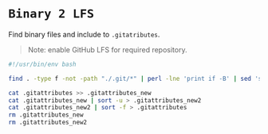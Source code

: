 # `Binary 2 LFS`

Find binary files and include to `.gitatributes`.

> Note: enable GitHub LFS for required repository.

```bash
#!/usr/bin/env bash

find . -type f -not -path "./.git/*" | perl -lne 'print if -B' | sed 's|.*\.||' | sort -u | while read in; do echo *.$in filter=lfs diff=lfs merge=lfs -text >> .gitattributes_new; done

cat .gitattributes >> .gitattributes_new
cat .gitattributes_new | sort -u > .gitattributes_new2
cat .gitattributes_new2 | sort -f > .gitattributes
rm .gitattributes_new
rm .gitattributes_new2
```
